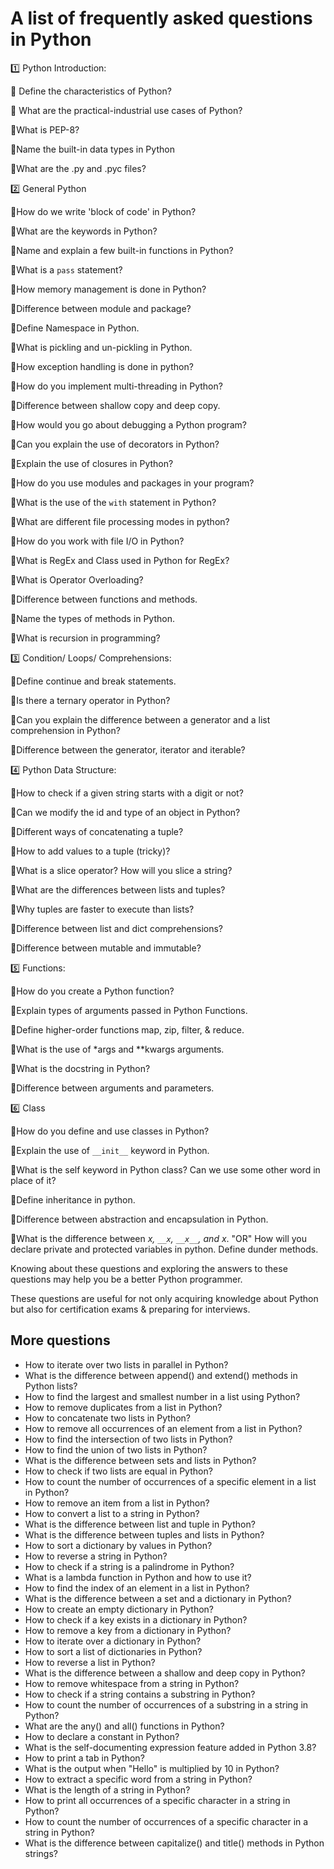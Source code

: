 # A list of frequently asked questions in Python

1️⃣ Python Introduction:

💠 Define the characteristics of Python?

💠 What are the practical-industrial use cases of Python?

💠What is PEP-8?

💠Name the built-in data types in Python

💠What are the .py and .pyc files?

2️⃣ General Python

💠How do we write 'block of code' in Python?

💠What are the keywords in Python?

💠Name and explain a few built-in functions in Python?

💠What is a `pass` statement?

💠How memory management is done in Python?

💠Difference between module and package?

💠Define Namespace in Python.

💠What is pickling and un-pickling in Python.

💠How exception handling is done in python?

💠How do you implement multi-threading in Python?

💠Difference between shallow copy and deep copy.

💠How would you go about debugging a Python program?

💠Can you explain the use of decorators in Python?

💠Explain the use of closures in Python?

💠How do you use modules and packages in your program?

💠What is the use of the `with` statement in Python?

💠What are different file processing modes in python?

💠How do you work with file I/O in Python?

💠What is RegEx and Class used in Python for RegEx?

💠What is Operator Overloading?

💠Difference between functions and methods.

💠Name the types of methods in Python.

💠What is recursion in programming?

3️⃣ Condition/ Loops/ Comprehensions:

💠Define continue and break statements.

💠Is there a ternary operator in Python?

💠Can you explain the difference between a generator and a list comprehension in Python?

💠Difference between the generator, iterator and iterable?

4️⃣ Python Data Structure:

💠How to check if a given string starts with a digit or not?

💠Can we modify the id and type of an object in Python?

💠Different ways of concatenating a tuple?

💠How to add values to a tuple (tricky)?

💠What is a slice operator? How will you slice a string?

💠What are the differences between lists and tuples?

💠Why tuples are faster to execute than lists?

💠Difference between list and dict comprehensions?

💠Difference between mutable and immutable?

5️⃣ Functions:

💠How do you create a Python function?

💠Explain types of arguments passed in Python Functions.

💠Define higher-order functions map, zip, filter, & reduce.

💠What is the use of *args and **kwargs arguments.

💠What is the docstring in Python?

💠Difference between arguments and parameters.

6️⃣ Class

💠How do you define and use classes in Python?

💠Explain the use of `__init__` keyword in Python.

💠What is the self keyword in Python class? Can we use some other word in place of it?

💠Define inheritance in python.

💠Difference between abstraction and encapsulation in Python.

💠What is the difference between _x, `__x`, `__x__`, and x_. "OR" How will you declare private and protected variables in python. Define dunder methods.

Knowing about these questions and exploring the answers to these questions may help you be a better Python programmer.

These questions are useful for not only acquiring knowledge about Python but also for certification exams & preparing for interviews.

## More questions

- How to iterate over two lists in parallel in Python?
- What is the difference between append() and extend() methods in Python lists?
- How to find the largest and smallest number in a list using Python?
- How to remove duplicates from a list in Python?
- How to concatenate two lists in Python?
- How to remove all occurrences of an element from a list in Python?
- How to find the intersection of two lists in Python?
- How to find the union of two lists in Python?
- What is the difference between sets and lists in Python?
- How to check if two lists are equal in Python?
- How to count the number of occurrences of a specific element in a list in Python?
- How to remove an item from a list in Python?
- How to convert a list to a string in Python?
- What is the difference between list and tuple in Python?
- What is the difference between tuples and lists in Python?
- How to sort a dictionary by values in Python?
- How to reverse a string in Python?
- How to check if a string is a palindrome in Python?
- What is a lambda function in Python and how to use it?
- How to find the index of an element in a list in Python?
- What is the difference between a set and a dictionary in Python?
- How to create an empty dictionary in Python?
- How to check if a key exists in a dictionary in Python?
- How to remove a key from a dictionary in Python?
- How to iterate over a dictionary in Python?
- How to sort a list of dictionaries in Python?
- How to reverse a list in Python?
- What is the difference between a shallow and deep copy in Python?
- How to remove whitespace from a string in Python?
- How to check if a string contains a substring in Python?
- How to count the number of occurrences of a substring in a string in Python?
- What are the any() and all() functions in Python?
- How to declare a constant in Python?
- What is the self-documenting expression feature added in Python 3.8?
- How to print a tab in Python?
- What is the output when "Hello" is multiplied by 10 in Python?
- How to extract a specific word from a string in Python?
- What is the length of a string in Python?
- How to print all occurrences of a specific character in a string in Python?
- How to count the number of occurrences of a specific character in a string in Python?
- What is the difference between capitalize() and title() methods in Python strings?
